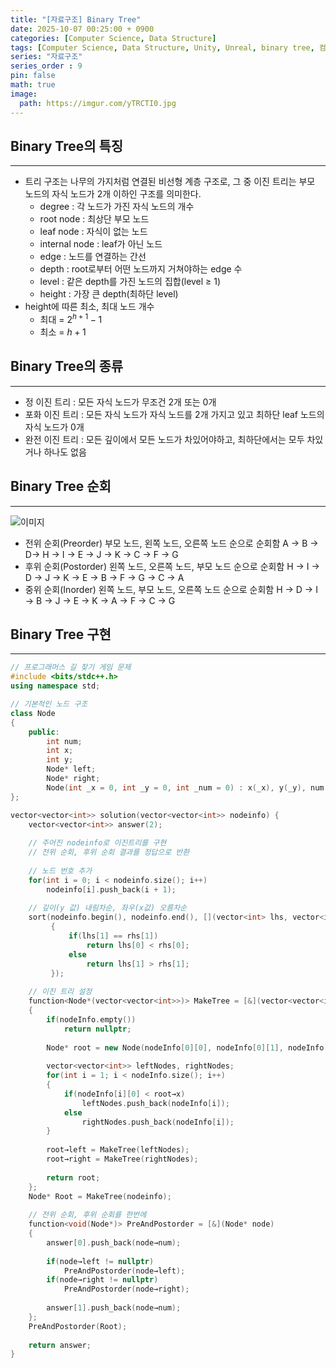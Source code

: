 ```yaml
---
title: "[자료구조] Binary Tree"
date: 2025-10-07 00:25:00 + 0900
categories: [Computer Science, Data Structure]
tags: [Computer Science, Data Structure, Unity, Unreal, binary tree, 컴퓨터공학, 자료구조, 유니티, 언리얼, 이진트리]
series: "자료구조"
series_order : 9
pin: false
math: true
image:
  path: https://imgur.com/yTRCTI0.jpg
---
```


## Binary Tree의 특징

---

- 트리 구조는 나무의 가지처럼 연결된 비선형 계층 구조로, 그 중 이진 트리는 부모 노드의 자식 노드가 2개 이하인 구조를 의미한다.
  - degree : 각 노드가 가진 자식 노드의 개수
  - root node : 최상단 부모 노드
  - leaf node : 자식이 없는 노드
  - internal node : leaf가 아닌 노드
  - edge : 노드를 연결하는 간선
  - depth : root로부터 어떤 노드까지 거쳐야하는 edge 수
  - level : 같은 depth를 가진 노드의 집합(level ≥ 1)
  - height : 가장 큰 depth(최하단 level)
- height에 따른 최소, 최대 노드 개수
  - 최대 = $2^{h + 1} - 1$
  - 최소 = $h + 1$

## Binary Tree의 종류

---

- 정 이진 트리 : 모든 자식 노드가 무조건 2개 또는 0개
- 포화 이진 트리 : 모든 자식 노드가 자식 노드를 2개 가지고 있고 최하단 leaf 노드의 자식 노드가 0개
- 완전 이진 트리 : 모든 깊이에서 모든 노드가 차있어야하고, 최하단에서는 모두 차있거나 하나도 없음

## Binary Tree 순회

---

![이미지](https://imgur.com/F2QjSlr.png)

- 전위 순회(Preorder)
    부모 노드, 왼쪽 노드, 오른쪽 노드 순으로 순회함
    A → B → D→ H → I → E → J → K → C → F → G
- 후위 순회(Postorder)
    왼쪽 노드, 오른쪽 노드, 부모 노드 순으로 순회함
    H → I → D → J → K → E → B → F → G → C → A
- 중위 순회(Inorder)
    왼쪽 노드, 부모 노드, 오른쪽 노드 순으로 순회함
    H → D → I → B → J → E → K → A → F → C → G

## Binary Tree 구현

---

```cpp
// 프로그래머스 길 찾기 게임 문제
#include <bits/stdc++.h>
using namespace std;

// 기본적인 노드 구조
class Node
{
    public:
        int num;
        int x;
        int y;
        Node* left;
        Node* right;
        Node(int _x = 0, int _y = 0, int _num = 0) : x(_x), y(_y), num(_num) {};
};

vector<vector<int>> solution(vector<vector<int>> nodeinfo) {
    vector<vector<int>> answer(2);
    
    // 주어진 nodeinfo로 이진트리를 구현
    // 전위 순회, 후위 순회 결과를 정답으로 반환
    
    // 노드 번호 추가
    for(int i = 0; i < nodeinfo.size(); i++)
        nodeinfo[i].push_back(i + 1);
    
    // 깊이(y 값) 내림차순, 좌우(x값) 오름차순
    sort(nodeinfo.begin(), nodeinfo.end(), [](vector<int> lhs, vector<int> rhs)
         {
             if(lhs[1] == rhs[1])
                 return lhs[0] < rhs[0];
             else
                 return lhs[1] > rhs[1];
         });
    
    // 이진 트리 설정
    function<Node*(vector<vector<int>>)> MakeTree = [&](vector<vector<int>> nodeInfo) → Node* 
    {
        if(nodeInfo.empty())
            return nullptr;
        
        Node* root = new Node(nodeInfo[0][0], nodeInfo[0][1], nodeInfo[0][2]);
        
        vector<vector<int>> leftNodes, rightNodes;
        for(int i = 1; i < nodeInfo.size(); i++)
        {
            if(nodeInfo[i][0] < root→x)
                leftNodes.push_back(nodeInfo[i]);
            else
                rightNodes.push_back(nodeInfo[i]);
        }
        
        root→left = MakeTree(leftNodes);
        root→right = MakeTree(rightNodes);
        
        return root;
    };
    Node* Root = MakeTree(nodeinfo);
    
    // 전위 순회, 후위 순회를 한번에
    function<void(Node*)> PreAndPostorder = [&](Node* node)
    {
        answer[0].push_back(node→num);
        
        if(node→left != nullptr)
            PreAndPostorder(node→left);
        if(node→right != nullptr)
            PreAndPostorder(node→right);
        
        answer[1].push_back(node→num);
    };
    PreAndPostorder(Root);
    
    return answer;
}
```
